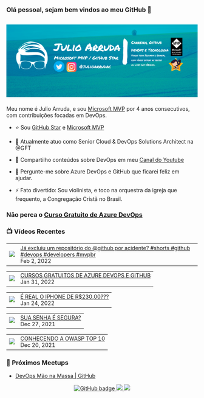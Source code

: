 ### Olá pessoal, sejam bem vindos ao meu GitHub 👋

## [![Julio Arruda Header](https://raw.githubusercontent.com/julioarruda/julioarruda/master/fundo%20github.png)](https://youtube.com/user/julioarrudac)
Meu nome é Julio Arruda, e sou [Microsoft MVP](https://mvp.microsoft.com/pt-br/PublicProfile/5002557?fullName=Julio%20%20Arruda) por 4 anos consecutivos, com contribuições focadas em DevOps.


- ⭐ Sou [GitHub Star](https://stars.github.com/profiles/julioarruda) e [Microsoft MVP](https://mvp.microsoft.com/pt-br/PublicProfile/5002557?fullName=Julio%20%20Arruda)

- 🔭 Atualmente atuo como Senior Cloud & DevOps Solutions Architect na @GFT

- 👯 Compartilho conteúdos sobre DevOps em meu [Canal do Youtube](https://youtube.com/user/julioarrudac)

- 💬 Pergunte-me sobre Azure DevOps e GitHub que ficarei feliz em ajudar.

- ⚡ Fato divertido: Sou violinista, e toco na orquestra da igreja que frequento, a Congregação Cristã no Brasil.


### Não perca o [Curso Gratuito de Azure DevOps](https://github.com/julioarruda/Curso-Azure-DevOps)


### 📺 Vídeos Recentes

<!-- YOUTUBE:START --><table><tr><td><a href="https://www.youtube.com/watch?v=2l8977GMGLQ"><img width="140px" src="https://i.ytimg.com/vi/2l8977GMGLQ/mqdefault.jpg"></a></td>
<td><a href="https://www.youtube.com/watch?v=2l8977GMGLQ">Já excluiu um repositório do @github por acidente? #shorts #github #devops #developers #mvpbr</a><br/>Feb 2, 2022</td></tr></table>
<table><tr><td><a href="https://www.youtube.com/watch?v=Z8uJDt4KJ2o"><img width="140px" src="https://i.ytimg.com/vi/Z8uJDt4KJ2o/mqdefault.jpg"></a></td>
<td><a href="https://www.youtube.com/watch?v=Z8uJDt4KJ2o">CURSOS GRATUITOS DE AZURE DEVOPS E GITHUB</a><br/>Jan 31, 2022</td></tr></table>
<table><tr><td><a href="https://www.youtube.com/watch?v=nPIevjlwYe4"><img width="140px" src="https://i.ytimg.com/vi/nPIevjlwYe4/mqdefault.jpg"></a></td>
<td><a href="https://www.youtube.com/watch?v=nPIevjlwYe4">É REAL O IPHONE DE R$230,00???</a><br/>Jan 24, 2022</td></tr></table>
<table><tr><td><a href="https://www.youtube.com/watch?v=h84QhWngDtc"><img width="140px" src="https://i.ytimg.com/vi/h84QhWngDtc/mqdefault.jpg"></a></td>
<td><a href="https://www.youtube.com/watch?v=h84QhWngDtc">SUA SENHA É SEGURA?</a><br/>Dec 27, 2021</td></tr></table>
<table><tr><td><a href="https://www.youtube.com/watch?v=WFzmw66v2sg"><img width="140px" src="https://i.ytimg.com/vi/WFzmw66v2sg/mqdefault.jpg"></a></td>
<td><a href="https://www.youtube.com/watch?v=WFzmw66v2sg">CONHECENDO A OWASP TOP 10</a><br/>Dec 20, 2021</td></tr></table>
<!-- YOUTUBE:END -->

### 🚀  Próximos Meetups

<!-- MEETUP:START -->
- [DevOps Mão na Massa | GitHub](https://www.meetup.com/Net-Vale/events/283367215/)
<!-- MEETUP:END -->


<p align="center">
  <a href="https://github.com/julioarruda?tab=followers">
    <img src="https://img.shields.io/github/followers/julioarruda?label=Followers&logo=GitHub&style=for-the-badge" alt="GitHub badge" />
  </a>
  <a href="http://twitter.com/julioarrudac">
    <img src="https://img.shields.io/twitter/follow/julioarrudac?label=Twitter&logo=twitter&style=for-the-badge" />
  </a>
  <a href="http://youtube.com/c/julioarruda?sub_confirmation=1">
    <img src="https://img.shields.io/youtube/views/4BYlkYtHNus?label=YouTube&logo=YouTube&style=for-the-badge" />
  </a>
</p>

<!--
**julioarruda/julioarruda** is a ✨ _special_ ✨ repository because its `README.md` (this file) appears on your GitHub profile.

Here are some ideas to get you started:

- 🔭 I’m currently working on ...
- 🌱 I’m currently learning ...
- 👯 I’m looking to collaborate on ...
- 🤔 I’m looking for help with ...
- 💬 Ask me about ...
- 📫 How to reach me: ...
- 😄 Pronouns: ...
- ⚡ Fun fact: ...
-->
